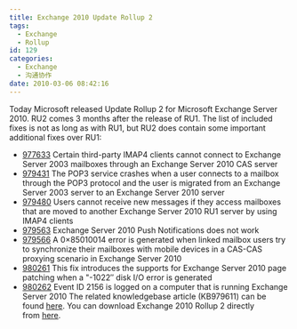 ```yaml
---
title: Exchange 2010 Update Rollup 2
tags:
  - Exchange
  - Rollup
id: 129
categories:
  - Exchange
  - 沟通协作
date: 2010-03-06 08:42:16
---
```


Today Microsoft released Update Rollup 2 for Microsoft Exchange Server 2010\. RU2 comes 3 months after the release of RU1\. The list of included fixes is not as long as with RU1, but RU2 does contain some important additional fixes over RU1:

*   [977633](http://support.microsoft.com/kb/977633/) Certain third-party IMAP4 clients cannot connect to Exchange Server 2003 mailboxes through an Exchange Server 2010 CAS server
*   [979431](http://support.microsoft.com/kb/979431/) The POP3 service crashes when a user connects to a mailbox through the POP3 protocol and the user is migrated from an Exchange Server 2003 server to an Exchange Server 2010 server
*   [979480](http://support.microsoft.com/kb/979480/) Users cannot receive new messages if they access mailboxes that are moved to another Exchange Server 2010 RU1 server by using IMAP4 clients
*   [979563](http://support.microsoft.com/kb/979563/) Exchange Server 2010 Push Notifications does not work
*   [979566](http://support.microsoft.com/kb/979566/) A 0×85010014 error is generated when linked mailbox users try to synchronize their mailboxes with mobile devices in a CAS-CAS proxying scenario in Exchange Server 2010
*   [980261](http://support.microsoft.com/kb/980261/) This fix introduces the supports for Exchange Server 2010 page patching when a "-1022″ disk I/O error is generated
*   [980262](http://support.microsoft.com/kb/980262/) Event ID 2156 is logged on a computer that is running Exchange Server 2010
The related knowledgebase article (KB979611) can be found [here](http://support.microsoft.com/?kbid=979611). You can download Exchange 2010 Rollup 2 directly from [here](http://www.microsoft.com/downloads/details.aspx?FamilyID=6d3ae3e0-3982-46d6-9e9c-7d7d63fae565&amp;displaylang=en).